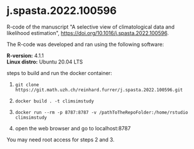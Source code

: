 # j.spasta.2022.100596

R-code of the manuscript "A selective view of climatological data and likelihood estimation",
https://doi.org/10.1016/j.spasta.2022.100596.

The R-code was developed and ran using the following software:

**R-version:** 4.1.1  
**Linux distro:** Ubuntu 20.04 LTS

steps to build and run the docker container:

1.  `git clone https://git.math.uzh.ch/reinhard.furrer/j.spasta.2022.100596.git`

2.  `docker build . -t climsimstudy`

3.  `docker run --rm -p 8787:8787 -v /pathToTheRepoFolder:/home/rstudio climsimstudy`

4.  open the web browser and go to localhost:8787

You may need root access for steps 2 and 3.